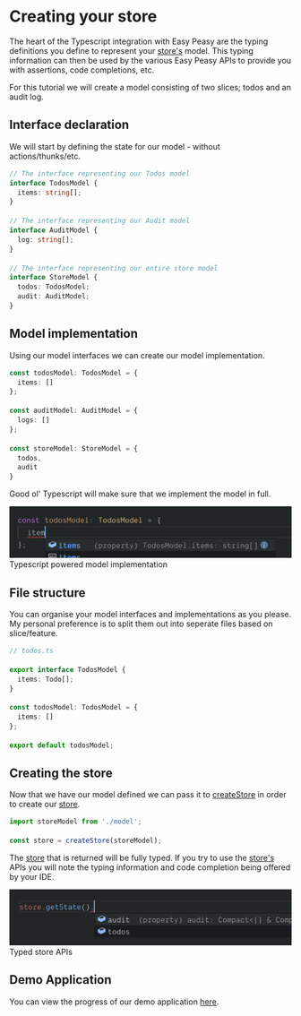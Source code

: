 # Creating your store

The heart of the Typescript integration with Easy Peasy are the typing definitions you define to represent your [store's](/docs/api/store) model. This typing information can then be used by the various Easy Peasy APIs to provide you with assertions, code completions, etc.

For this tutorial we will create a model consisting of two slices; todos and an audit log. 

## Interface declaration

We will start by defining the state for our model - without actions/thunks/etc.

```typescript
// The interface representing our Todos model
interface TodosModel {
  items: string[];
}

// The interface representing our Audit model
interface AuditModel {
  log: string[];
}

// The interface representing our entire store model
interface StoreModel {
  todos: TodosModel;
  audit: AuditModel;
}
```

## Model implementation

Using our model interfaces we can create our model implementation.

```typescript
const todosModel: TodosModel = {
  items: []
};

const auditModel: AuditModel = {
  logs: []
};

const storeModel: StoreModel = {
  todos,
  audit
}
```

Good ol' Typescript will make sure that we implement the model in full.

<div class="screenshot">
  <img src="../../assets/typescript-tutorial/typing-model.png" />
  <span class="caption">Typescript powered model implementation</span>
</div>

## File structure

You can organise your model interfaces and implementations as you please. My personal preference is to split them out into seperate files based on slice/feature.

```typescript
// todos.ts

export interface TodosModel {
  items: Todo[];
}

const todosModel: TodosModel = {
  items: []
};

export default todosModel;
```

## Creating the store

Now that we have our model defined we can pass it to [createStore](/docs/api/create-store) in order to create our [store](/docs/api/store).

```typescript
import storeModel from './model';

const store = createStore(storeModel);
```

The [store](/docs/api/store) that is returned will be fully typed. If you try to use the [store's](/docs/api/store) APIs you will note the typing information and code completion being offered by your IDE.

<div class="screenshot">
  <img src="../../assets/typescript-tutorial/typed-get-state.png" />
  <span class="caption">Typed store APIs</span>
</div>

## Demo Application

You can view the progress of our demo application [here](https://codesandbox.io/s/easy-peasytypescript-tutorialcreate-store-fkxw2).
